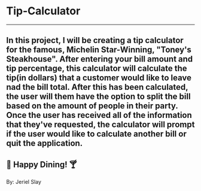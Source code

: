# Tip-Calculator
---
In this project, I will be creating a tip calculator for the famous, Michelin Star-Winning, "Toney's Steakhouse". After entering your bill amount and tip percentage, this calculator will calculate the tip(in dollars) that a customer would like to leave nad the bill total. After this has been calculated, the user will them have the option to split the bill based on the amount of people in their party. Once the user has received all of the information that they've requested, the calculator will prompt if the user would like to calculate another bill or quit the application. 
---
:fork_and_knife: Happy Dining! :cocktail:
---
By: Jeriel Slay